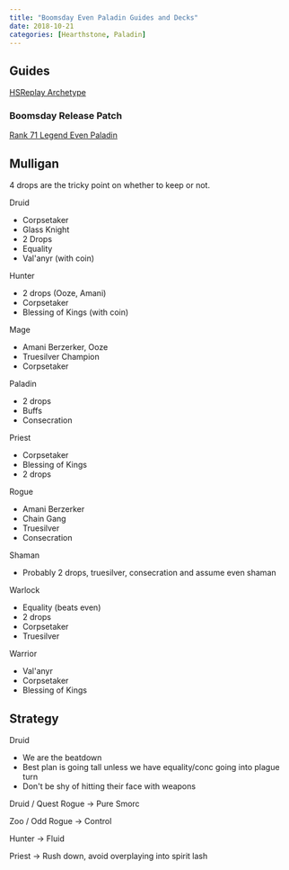 ```yaml
---
title: "Boomsday Even Paladin Guides and Decks"
date: 2018-10-21
categories: [Hearthstone, Paladin]
---
```


## Guides

[HSReplay Archetype](https://hsreplay.net/archetypes/215/even-paladin)

### Boomsday Release Patch

[Rank 71 Legend Even Paladin](https://www.reddit.com/r/CompetitiveHS/comments/9okx9b/rank_71_legend_even_paladin/)

## Mulligan

4 drops are the tricky point on whether to keep or not.

Druid
- Corpsetaker
- Glass Knight
- 2 Drops
- Equality
- Val'anyr (with coin)

Hunter
- 2 drops (Ooze, Amani)
- Corpsetaker
- Blessing of Kings (with coin)

Mage
- Amani Berzerker, Ooze
- Truesilver Champion
- Corpsetaker

Paladin
- 2 drops
- Buffs
- Consecration

Priest
- Corpsetaker
- Blessing of Kings
- 2 drops

Rogue
- Amani Berzerker
- Chain Gang
- Truesilver
- Consecration

Shaman
- Probably 2 drops, truesilver, consecration and assume even shaman

Warlock
- Equality (beats even)
- 2 drops
- Corpsetaker
- Truesilver

Warrior
- Val'anyr
- Corpsetaker
- Blessing of Kings

## Strategy

Druid
- We are the beatdown
- Best plan is going tall unless we have equality/conc going into plague turn
- Don't be shy of hitting their face with weapons


Druid / Quest Rogue -> Pure Smorc

Zoo / Odd Rogue -> Control

Hunter -> Fluid

Priest -> Rush down, avoid overplaying into spirit lash